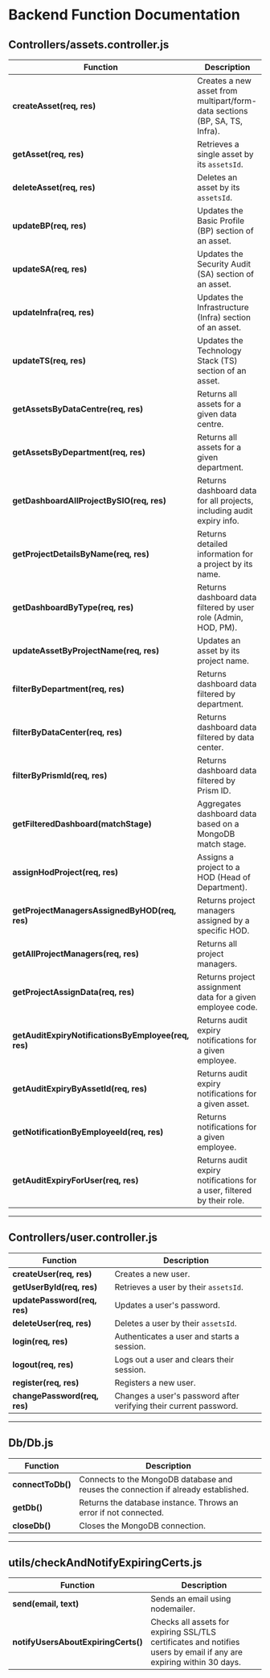 # Backend Function Documentation

## Controllers/assets.controller.js

| Function                                                  | Description                                                                |
| --------------------------------------------------------- | -------------------------------------------------------------------------- |
| **createAsset(req, res)**                           | Creates a new asset from multipart/form-data sections (BP, SA, TS, Infra). |
| **getAsset(req, res)**                              | Retrieves a single asset by its `assetsId`.                              |
| **deleteAsset(req, res)**                           | Deletes an asset by its `assetsId`.                                      |
| **updateBP(req, res)**                              | Updates the Basic Profile (BP) section of an asset.                        |
| **updateSA(req, res)**                              | Updates the Security Audit (SA) section of an asset.                       |
| **updateInfra(req, res)**                           | Updates the Infrastructure (Infra) section of an asset.                    |
| **updateTS(req, res)**                              | Updates the Technology Stack (TS) section of an asset.                     |
| **getAssetsByDataCentre(req, res)**                 | Returns all assets for a given data centre.                                |
| **getAssetsByDepartment(req, res)**                 | Returns all assets for a given department.                                 |
| **getDashboardAllProjectBySIO(req, res)**           | Returns dashboard data for all projects, including audit expiry info.      |
| **getProjectDetailsByName(req, res)**               | Returns detailed information for a project by its name.                    |
| **getDashboardByType(req, res)**                    | Returns dashboard data filtered by user role (Admin, HOD, PM).             |
| **updateAssetByProjectName(req, res)**              | Updates an asset by its project name.                                      |
| **filterByDepartment(req, res)**                    | Returns dashboard data filtered by department.                             |
| **filterByDataCenter(req, res)**                    | Returns dashboard data filtered by data center.                            |
| **filterByPrismId(req, res)**                       | Returns dashboard data filtered by Prism ID.                               |
| **getFilteredDashboard(matchStage)**                | Aggregates dashboard data based on a MongoDB match stage.                  |
| **assignHodProject(req, res)**                      | Assigns a project to a HOD (Head of Department).                           |
| **getProjectManagersAssignedByHOD(req, res)**       | Returns project managers assigned by a specific HOD.                       |
| **getAllProjectManagers(req, res)**                 | Returns all project managers.                                              |
| **getProjectAssignData(req, res)**                  | Returns project assignment data for a given employee code.                 |
| **getAuditExpiryNotificationsByEmployee(req, res)** | Returns audit expiry notifications for a given employee.                   |
| **getAuditExpiryByAssetId(req, res)**               | Returns audit expiry notifications for a given asset.                      |
| **getNotificationByEmployeeId(req, res)**           | Returns notifications for a given employee.                                |
| **getAuditExpiryForUser(req, res)**                 | Returns audit expiry notifications for a user, filtered by their role.     |

---

## Controllers/user.controller.js

| Function                           | Description                                                       |
| ---------------------------------- | ----------------------------------------------------------------- |
| **createUser(req, res)**     | Creates a new user.                                               |
| **getUserById(req, res)**    | Retrieves a user by their `assetsId`.                           |
| **updatePassword(req, res)** | Updates a user's password.                                        |
| **deleteUser(req, res)**     | Deletes a user by their `assetsId`.                             |
| **login(req, res)**          | Authenticates a user and starts a session.                        |
| **logout(req, res)**         | Logs out a user and clears their session.                         |
| **register(req, res)**       | Registers a new user.                                             |
| **changePassword(req, res)** | Changes a user's password after verifying their current password. |

---

## Db/Db.js

| Function                | Description                                                                        |
| ----------------------- | ---------------------------------------------------------------------------------- |
| **connectToDb()** | Connects to the MongoDB database and reuses the connection if already established. |
| **getDb()**       | Returns the database instance. Throws an error if not connected.                   |
| **closeDb()**     | Closes the MongoDB connection.                                                     |

---

## utils/checkAndNotifyExpiringCerts.js

| Function                                  | Description                                                                                                         |
| ----------------------------------------- | ------------------------------------------------------------------------------------------------------------------- |
| **send(email, text)**               | Sends an email using nodemailer.                                                                                    |
| **notifyUsersAboutExpiringCerts()** | Checks all assets for expiring SSL/TLS certificates and notifies users by email if any are expiring within 30 days. |
